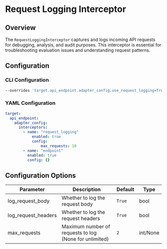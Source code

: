 # Request Logging Interceptor

## Overview

The `RequestLoggingInterceptor` captures and logs incoming API requests for debugging, analysis, and audit purposes. This interceptor is essential for troubleshooting evaluation issues and understanding request patterns.

## Configuration

### CLI Configuration

```bash
--overrides 'target.api_endpoint.adapter_config.use_request_logging=True,target.api_endpoint.adapter_config.max_saved_requests=1000'
```

### YAML Configuration


```yaml
target:
  api_endpoint:
    adapter_config:
      interceptors:
        - name: "request_logging"
            enabled: true
            config:
                max_requests: 10
        - name: "endpoint"
          enabled: true
          config: {}
```

## Configuration Options

| Parameter          | Description                                                            | Default   | Type    |
|--------------------|------------------------------------------------------------------------|-----------|---------|
| log_request_body   | Whether to log the request body                                        | `True`    | bool    |
| log_request_headers| Whether to log the request headers                                     | `True`    | bool    |
| max_requests       | Maximum number of requests to log (None for unlimited)                 | `2`       | int/None|
